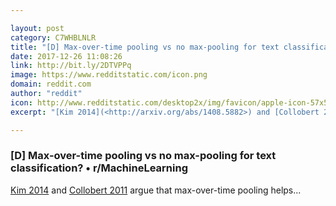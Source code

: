 ```yaml
---

layout: post
category: C7WHBLNLR
title: "[D] Max-over-time pooling vs no max-pooling for text classification? • r/MachineLearning"
date: 2017-12-26 11:08:26
link: http://bit.ly/2DTVPPq
image: https://www.redditstatic.com/icon.png
domain: reddit.com
author: "reddit"
icon: http://www.redditstatic.com/desktop2x/img/favicon/apple-icon-57x57.png
excerpt: "[Kim 2014](<http://arxiv.org/abs/1408.5882>) and [Collobert 2011](<https://arxiv.org/pdf/1103.0398.pdf>) argue that max-over-time pooling helps..."

---
```


### [D] Max-over-time pooling vs no max-pooling for text classification? • r/MachineLearning

[Kim 2014](<http://arxiv.org/abs/1408.5882>) and [Collobert 2011](<https://arxiv.org/pdf/1103.0398.pdf>) argue that max-over-time pooling helps...